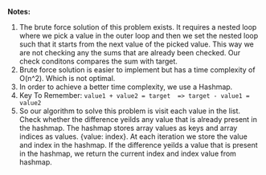 **Notes:**

1. The brute force solution of this problem exists. It requires a nested loop where we pick a value in the outer loop and then we set the nested loop such that it starts from the next value of the picked value. This way we are not checking any the sums that are already been checked. Our check conditons compares the sum with target.
2. Brute force solution is easier to implement but has a time complexity of O(n^2). Which is not optimal.
3. In order to achieve a better time complexity, we use a Hashmap.
4. Key To Remember: `value1 + value2 = target  => target - value1 = value2`
5. So our algorithm to solve this problem is visit each value in the list. Check whether the difference yeilds any value that is already present in the hashmap. The hashmap stores array values as keys and array indices as values. {value: index}. At each iteration we store the value and index in the hashmap. If the difference yeilds a value that is present in the hashmap, we return the current index and index value from hashmap.
